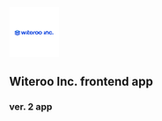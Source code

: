 <img src="./public/img/logo - white.JPG" height="90"> 

## Witeroo Inc. frontend app

### ver. 2 app 